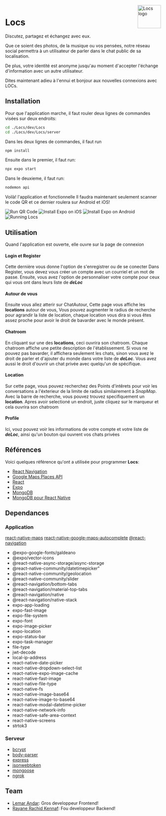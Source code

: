 <img src="./Dev/Locs/assets/img/logo/logo.png" alt="Locs logo" title="Locs" align="right" height="75"  />

# Locs

Discutez, partagez et échangez avec eux.

Que ce soient des photos, de la musique ou vos pensées, notre réseau social permettra à un utilisateur de parler dans le chat public de sa localisation.

De plus, votre identité est anonyme jusqu'au moment d'accepter l'échange d'information avec un autre utilisateur.

Dites maintenant adieu à l'ennui et bonjour aux nouvelles connexions avec LOCs.

## Installation

Pour que l'application marche, il faut rouler deux lignes de commandes visées sur deux endroits:

```bash
cd ./Locs/dev/Locs
cd ./Locs/dev/Locs/server
```

Dans les deux lignes de commandes, il faut run

```js
npm install
```

Ensuite dans le premier, il faut run:

```js
npx expo start
```

Dans le deuxieme, il faut run:

```js
nodemon api
```

Voilà! l'application et fonctionnelle
Il faudra maintenant seulement scanner le code QR et ce dernier roulera sur Android et iOS!

![Run QR Code](./C61/Sprint3/docs/npxexpostart.png "npx expo start")
![Install Expo on iOS](./C61/Sprint3/docs/installexpogo.png "install Expo GO on iOS")
![Install Expo on Android](./C61/Sprint3/docs/installexpogoa.png "install Expo GO on Android")
![Running Locs](./C61/Sprint3/docs/runexpogo.png "Run Locs on Smartphones")

## Utilisation

Quand l'application est ouverte, elle ouvre sur la page de connexion

#### Login et Register
Cette dernière vous donne l'option de s'enregistrer ou de se conecter
Dans Register, vous devez vous créer un compte avec un courriel et un mot de passe.
Ensuite, vous avez l'option de personnaliser votre compte pour ceux qui vous ont dans leurs liste de ***deLoc***

#### Autour de vous
Ensuite vous allez atterir sur ChatAutour,
Cette page vous affiche les **locations** autour de vous,
Vous pouvez augmenter le radius de recherche pour agrandir la liste de location, chaque location vous dira si vous êtes assez proche pour avoir le droit de bavarder avec le monde présent.

#### Chatroom
En cliquant sur une des **locations**, ceci ouvrira son chatroom. Chaque chatroom affiche une petite description de l'établissement. Si vous ne pouvez pas bavarder, il affichera seulement les chats, sinon vous avez le droit de parler et d'ajouter du monde dans votre liste de ***deLoc***. Vous avez aussi le droit d'ouvrir un chat privée avec quelqu'un de spécifique.

#### Location
Sur cette page, vous pouvez recherchez des Points d'intêrets pour voir les conversations a l'éxterieur de la limite de radius similairement à _SnapMap_. Avec la barre de recherche, vous pouvez trouvez specifiquement un **location**. Apres avoir selectioné un endroit, juste cliquez sur le marqueur et cela ouvrira son chatroom

#### Profile
Ici, vouz pouvez voir les informations de votre compte et votre liste de ***deLoc***, ainsi qu'un bouton qui ouvrent vos chats privées

## Références
Voici quelques référence qu'ont a utilisée pour programmer **Locs**:
* [React Navigation](https://reactnavigation.org/docs/getting-started/)
* [Google Maps Places API](https://developers.google.com/maps/documentation/javascript/places)
* [React](https://react.dev/learn)
* [Expo](https://docs.expo.dev/)
* [MongoDB](https://www.mongodb.com/docs/)
* [MongoDB pour React Native](https://nabendu82.medium.com/react-native-project-with-nodejs-and-mongodb-part-1-443cc5b65b46)

## Dependances
### Application
[react-native-maps](https://github.com/react-native-maps/react-native-maps)
[react-native-google-maps-autocomplete](https://www.npmjs.com/package/react-native-google-places-autocomplete)
[@react-navigation](https://github.com/react-navigation/react-navigation)
* @expo-google-fonts/galdeano
* @expo/vector-icons
* @react-native-async-storage/async-storage
* @react-native-community/datetimepicker"
* @react-native-community/geolocation
* @react-native-community/slider
* @react-navigation/bottom-tabs
* @react-navigation/material-top-tabs
* @react-navigation/native
* @react-navigation/native-stack
* expo-app-loading
* expo-fast-image
* expo-file-system
* expo-font
* expo-image-picker
* expo-location
* expo-status-bar
* expo-task-manager
* file-type
* jwt-decode
* local-ip-address
* react-native-date-picker
* react-native-dropdown-select-list
* react-native-expo-image-cache
* react-native-fast-image
* react-native-file-type
* react-native-fs
* react-native-image-base64
* react-native-image-to-base64
* react-native-modal-datetime-picker
* react-native-network-info
* react-native-safe-area-context
* react-native-screens
* strtok3

### Serveur
* [bcrypt](https://www.npmjs.com/package/bcrypt)
* [body-parser](https://www.npmjs.com/package/body-parser)
* [express](https://www.npmjs.com/package/express)
* [jsonwebtoken](https://www.npmjs.com/package/jsonwebtoken)
* [mongoose](https://www.npmjs.com/package/mongoose)
* [ngrok](https://www.npmjs.com/package/ngrok)

## Team
* [Lemar Andar](https://github.com/Nicaus): Gros developpeur Frontend!
* [Rayane Rachid Kennaf](https://github.com/qRayne): Fou developpeur Backend!
